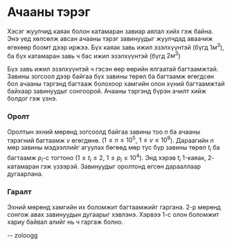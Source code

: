 Ачааны тэрэг
============
Хэсэг жуулчид каяак болон катамаран завиар аялал хийх гэж байна. Энэ үед хөлсөлж
авсан ачааны тэрэг завинуудыг жуулчдад аваачиж өгөхөөр боомт дээр иржээ. Бүх
каяак завь ижил эзэлхүүнтэй (бүгд $1 м^3$), ба бүх катамаран завь ч бас ижил
эзэлхүүнтэй (бүгд $2 м^3$)

Бүх завь ижил эзэлхүүнтэй ч гэсэн өөр өөрийн ялгаатай багтаамжтай. Завины
зогсоол дээр байгаа бүх завины төрөл ба багтаамж өгөгдсөн бол ачааны тэргэнд
багтааж болохоор хамгийн олон хүний багтаамжтай байхаар завинуудыг сонгоорой.
Ачааны тэргэнд бүрэн ачилт хийж болдог гэж үзнэ.


### Оролт
Оролтын эхний мөрөнд зогсоолд байгаа завины тоо $n$ ба ачааны тэрэгний багтаамж
$v$ өгөгдөнө. ($1 ≤ n ≤ 10^5$, $1 ≤ v ≤ 10^9$). Дараагийн $n$ мөр завины
мэдээллийг агуулах бөгөөд мөр тус бүр завины төрөл $t_i$ ба багтаамж $p_i$-с
тогтоно ($1 ≤ t_i ≤ 2$, $1 ≤ p_i ≤ 10^4$). Энд хэрэв $t_i$ $1$-каяак,
$2$-катамаран гэж үзээрэй. Завинуудыг оролтонд өгсөн дарааллаар дугаарлана.


### Гаралт
Эхний мөрөнд хамгийн их боломжит багтаамжийг гаргана. 2-р мөрөнд сонгож авах
завинуудын дугаарыг хэвлэнэ. Хэрвээ 1-с олон боломжит хариу байвал алийг нь ч
гаргаж болно.

-- zoloogg
